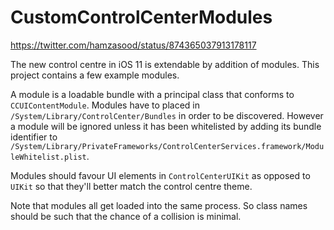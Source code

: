 #  CustomControlCenterModules

https://twitter.com/hamzasood/status/874365037913178117

The new control centre in iOS 11 is extendable by addition of modules. This project contains a few example modules.

A module is a loadable bundle with a principal class that conforms to `CCUIContentModule`. Modules have to placed in `/System/Library/ControlCenter/Bundles` in order to be discovered. However a module will be ignored unless it has been whitelisted by adding its bundle identifier to `/System/Library/PrivateFrameworks/ControlCenterServices.framework/ModuleWhitelist.plist`.

Modules should favour UI elements in `ControlCenterUIKit` as opposed to `UIKit` so that they'll better match the control centre theme.

Note that modules all get loaded into the same process. So class names should be such that the chance of a collision is minimal.
